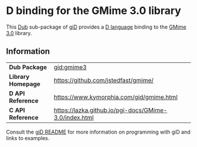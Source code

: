 # D binding for the GMime 3.0 library

This [Dub](https://dub.pm/) sub-package of [giD](https://gid.dub.pm) provides a [D language](https://www.dlang.org) binding to the [GMime 3.0](https://github.com/jstedfast/gmime/) library.

## Information

|     |     |
| --- | --- |
| **Dub Package**          | [gid:gmime3](https://code.dlang.org/packages/gid%3Agmime3)                       |
| **Library Homepage**     | https://github.com/jstedfast/gmime/                                              |
| **D API Reference**      | https://www.kymorphia.com/gid/gmime.html                                         |
| **C API Reference**      | https://lazka.github.io/pgi-docs/GMime-3.0/index.html                            |

Consult the [giD README](https://github.com/Kymorphia/gid) for more information on programming with giD and links to examples.
